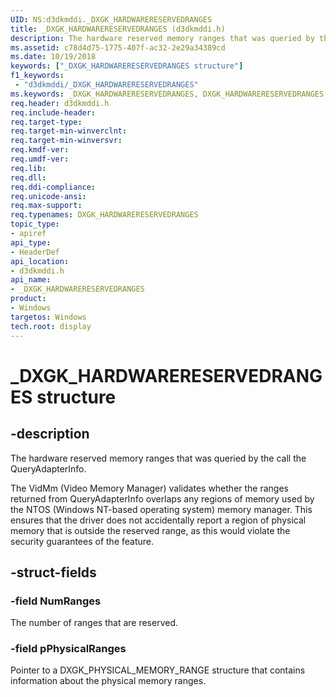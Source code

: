 ```yaml
---
UID: NS:d3dkmddi._DXGK_HARDWARERESERVEDRANGES
title: _DXGK_HARDWARERESERVEDRANGES (d3dkmddi.h)
description: The hardware reserved memory ranges that was queried by the call the QueryAdapterInfo.
ms.assetid: c78d4d75-1775-407f-ac32-2e29a34389cd
ms.date: 10/19/2018
keywords: ["_DXGK_HARDWARERESERVEDRANGES structure"]
f1_keywords:
 - "d3dkmddi/_DXGK_HARDWARERESERVEDRANGES"
ms.keywords: _DXGK_HARDWARERESERVEDRANGES, DXGK_HARDWARERESERVEDRANGES,
req.header: d3dkmddi.h
req.include-header:
req.target-type:
req.target-min-winverclnt:
req.target-min-winversvr:
req.kmdf-ver:
req.umdf-ver:
req.lib:
req.dll:
req.ddi-compliance:
req.unicode-ansi:
req.max-support:
req.typenames: DXGK_HARDWARERESERVEDRANGES
topic_type:
- apiref
api_type:
- HeaderDef
api_location:
- d3dkmddi.h
api_name:
- _DXGK_HARDWARERESERVEDRANGES
product: 
- Windows
targetos: Windows
tech.root: display
---
```


# _DXGK_HARDWARERESERVEDRANGES structure

## -description

The hardware reserved memory ranges that was queried by the call the QueryAdapterInfo.

The VidMm (Video Memory Manager) validates whether the ranges returned from QueryAdapterInfo overlaps any regions of memory used by the NTOS (Windows NT-based operating system) memory manager. This ensures that the driver does not accidentally report a region of physical memory that is outside the reserved range, as this would violate the security guarantees of the feature.

## -struct-fields

### -field NumRanges

The number of ranges that are reserved.

### -field pPhysicalRanges

Pointer to a DXGK_PHYSICAL_MEMORY_RANGE structure that contains information about the physical memory ranges.

